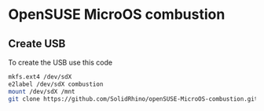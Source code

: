 # OpenSUSE MicroOS combustion

## Create USB

To create the USB use this code

```bash
mkfs.ext4 /dev/sdX
e2label /dev/sdX combustion
mount /dev/sdX /mnt
git clone https://github.com/SolidRhino/openSUSE-MicroOS-combustion.git
```
